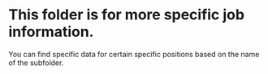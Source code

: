 # This folder is for more specific job information.

You can find specific data for certain specific positions based on the name of the subfolder.
